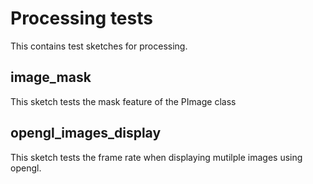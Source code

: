 # Processing tests

This contains test sketches for processing.

## image_mask

This sketch tests the mask feature of the PImage class

## opengl_images_display

This sketch tests the frame rate when displaying mutilple images using opengl.

